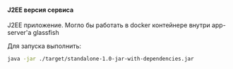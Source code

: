 #### J2EE версия сервиса

J2EE приложение. Могло бы работать в docker контейнере внутри app-server'а glassfish

Для запуска выполнить:
```bash
java -jar ./target/standalone-1.0-jar-with-dependencies.jar
```